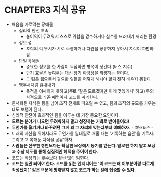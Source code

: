# CHAPTER3 지식 공유

- 배움을 가로막는 장애물
    - 심리적 안전 부족
        - 불이익이 두려워서 스스로 위험을 감수하거나 실수를 드러내기 꺼리는 환경
    - 정보 섬
        - 조직의 각 부서가 서로 소통하거나 자원을 공유하지 않아서 지식이 파편화됨
    - 단일 장애점
        - 중요한 정보를 한 사람이 독점하면 병목이 생긴다.(버스 지수)
        - 단기 효율은 높여주는 대신 장기 확장성을 희생하는 꼴이다.
        - 그 팀은 팀으로서 필요한 일들을 어떻게 해내야 할지 전혀 배우지 못한다.
    - 앵무새처럼 흉내내기
        - 목적을 이해하지 못하고(주로 ‘잘은 모르겠지만 이게 맞겠거니’ 하고) 무의식적으로 기존 패턴이나 코드를 따라한다.
- 문서화된 지식은 팀을 넘어 조직 전체로 퍼뜨릴 수 있고, 팀과 조직의 규모를 키우는 데도 보탬이 된다.
- 심리적 안전이 효과적인 팀을 이루는 데 가장 중요한 요인이다.
- **모르는 분야가 나오면 두려워하지 말고 성장하는 기회로 받아들여라!**
- **무언가를 옮기거나 바꾸려면 그게 왜 그 자리에 있는지부터 이해하자.** - *체스터슨* -
- 미래의 자신을 위해서라도 무언가를 일대일로 배울 때는 ‘기록하는 습관’을 기르자. 그리고 ‘기록해둔 지식을 공유’하자.
- **사람들은 진부한 칭찬보다는 확실한 보상에서 동기를 얻는다. 말로만 하지 말고 보상과 수상 제도를 통해 실질적인 혜택을 주어야 한다.**
- 코드는 작성되는 횟수보다 훨씬 많이 읽힌다.
- **코드는 일관 되어야 한다. 코드를 읽는 엔지니어는 ‘이 코드는 왜 이부분이랑 다르게 작성됐지?’ 같은 의문에 방해받지 않고 코드가 하는 일에 집중할 수 있다.**
